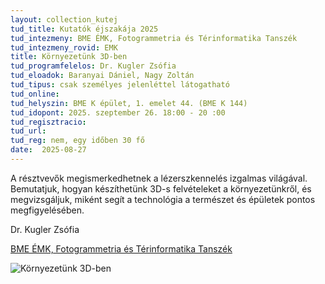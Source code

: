 ```yaml
---
layout: collection_kutej
tud_title: Kutatók éjszakája 2025
tud_intezmeny: BME ÉMK, Fotogrammetria és Térinformatika Tanszék
tud_intezmeny_rovid: EMK
title: Környezetünk 3D-ben
tud_programfelelos: Dr. Kugler Zsófia
tud_eloadok: Baranyai Dániel, Nagy Zoltán
tud_tipus: csak személyes jelenléttel látogatható
tud_online: 
tud_helyszin: BME K épület, 1. emelet 44. (BME K 144)
tud_idopont: 2025. szeptember 26. 18:00 - 20 :00
tud_regisztracio: 
tud_url: 
tud_reg: nem, egy időben 30 fő 
date:  2025-08-27
---
```


A résztvevők megismerkedhetnek a lézerszkennelés izgalmas világával. Bemutatjuk, hogyan készíthetünk 3D-s felvételeket a környezetünkről, és megvizsgáljuk, miként segít a technológia a természet és épületek pontos megfigyelésében.

Dr. Kugler Zsófia 

[BME ÉMK, Fotogrammetria és Térinformatika Tanszék](https://fmt.bme.hu/)

![Környezetünk 3D-ben](../2025/images/kornyezetunk-3d-ben.jpg)
